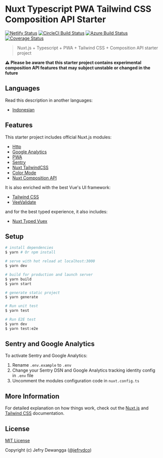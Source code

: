 # Nuxt Typescript PWA Tailwind CSS Composition API Starter

[![Netlify Status](https://api.netlify.com/api/v1/badges/b739d022-860a-4c43-a681-1bde9600ec51/deploy-status)](https://app.netlify.com/sites/nuxt-typescript-pwa-tailwindcss-composition-api/deploys)
[![CircleCI Build Status](https://badgen.net/circleci/github/jefrydco/nuxt-typescript-pwa-tailwindcss-composition-api/master)](https://circleci.com/gh/jefrydco/nuxt-typescript-pwa-tailwindcss-composition-api)
[![Azure Build Status](https://dev.azure.com/jefrydco/jefrydco/_apis/build/status/jefrydco.nuxt-typescript-pwa-tailwindcss-composition-api)](https://dev.azure.com/jefrydco/jefrydco/_build?definitionId=5)
[![Coverage Status](https://badgen.net/codecov/c/github/jefrydco/nuxt-typescript-pwa-tailwindcss-composition-api/master)](https://codecov.io/gh/jefrydco/nuxt-typescript-pwa-tailwindcss-composition-api)

> Nuxt.js + Typescript + PWA + Tailwind CSS + Composition API starter project

**⚠️ Please be aware that this starter project contains experimental composition API features that may subject unstable or changed in the future**

## Languages

Read this description in another languages:

- [Indonesian](./readme-id.md)

## Features

This starter project includes official Nuxt.js modules:

- [Http](https://github.com/nuxt/http)
- [Google Analytics](https://github.com/nuxt-community/analytics-module)
- [PWA](https://github.com/nuxt-community/pwa-module)
- [Sentry](https://github.com/nuxt-community/sentry-module)
- [Nuxt TailwindCSS](https://tailwindcss.nuxtjs.org/)
- [Color Mode](https://github.com/nuxt-community/color-mode-module)
- [Nuxt Composition API](https://composition-api.nuxtjs.org/)

It is also enriched with the best Vue's UI framework:

- [Tailwind CSS](https://tailwindcss.com/)
- [VeeValidate](https://logaretm.github.io/vee-validate)

and for the best typed experience, it also includes:

- [Nuxt Typed Vuex](https://nuxt-typed-vuex.roe.dev/)

## Setup

```bash
# install dependencies
$ yarn # Or npm install

# serve with hot reload at localhost:3000
$ yarn dev

# build for production and launch server
$ yarn build
$ yarn start

# generate static project
$ yarn generate

# Run unit test
$ yarn test

# Run E2E test
$ yarn dev
$ yarn test:e2e
```

## Sentry and Google Analytics

To activate Sentry and Google Analytics:

1. Rename `.env.example` to `.env`
2. Change your Sentry DSN and Google Analytics tracking identity config in `.env` file
3. Uncomment the modules configuration code in `nuxt.config.ts`

## More Information

For detailed explanation on how things work, check out the [Nuxt.js](https://nuxtjs.org/) and [Tailwind CSS](https://tailwindcss.com/) documentation.

## License

[MIT License](./license.md)

Copyright (c) Jefry Dewangga ([@jefrydco](https://jefrydco.id))
